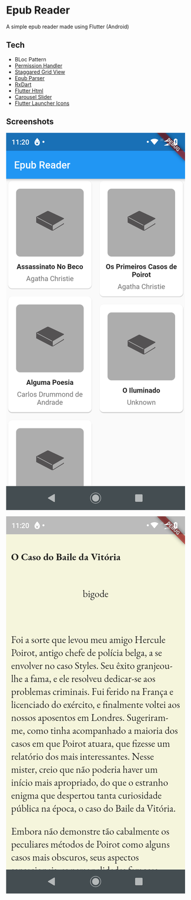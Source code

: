 # Epub Reader

A simple epub reader made using Flutter (Android)

## Tech

- BLoc Pattern
- [Permission Handler](https://pub.dev/packages/permission_handler)
- [Staggared Grid View](https://pub.dev/packages/flutter_staggered_grid_view)
- [Epub Parser](https://pub.dev/packages/epub)
- [RxDart](https://pub.dev/packages/rxdart)
- [Flutter Html](https://pub.dev/packages/flutter_html)
- [Carousel Slider](https://pub.dev/packages/carousel_slider)
- [Flutter Launcher Icons](https://pub.dev/packages/flutter_launcher_icons)

## Screenshots

![Home Screen](./gh-images/p1.png)

![Book Screen](./gh-images/p2.png)
